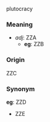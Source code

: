plutocracy
### Meaning
+ _adj_: ZZA
    + __eg__: ZZB

### Origin

ZZC

### Synonym

__eg__: ZZD

+ ZZE


